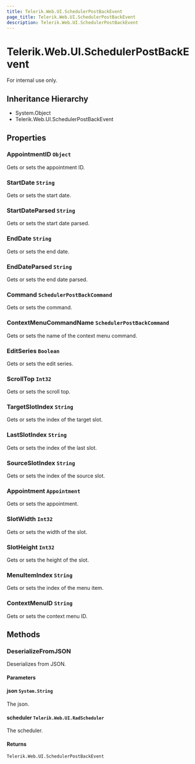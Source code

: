 ```yaml
---
title: Telerik.Web.UI.SchedulerPostBackEvent
page_title: Telerik.Web.UI.SchedulerPostBackEvent
description: Telerik.Web.UI.SchedulerPostBackEvent
---
```


# Telerik.Web.UI.SchedulerPostBackEvent

For internal use only.

## Inheritance Hierarchy

* System.Object
* Telerik.Web.UI.SchedulerPostBackEvent

## Properties

###  AppointmentID `Object`

Gets or sets the appointment ID.

###  StartDate `String`

Gets or sets the start date.

###  StartDateParsed `String`

Gets or sets the start date parsed.

###  EndDate `String`

Gets or sets the end date.

###  EndDateParsed `String`

Gets or sets the end date parsed.

###  Command `SchedulerPostBackCommand`

Gets or sets the command.

###  ContextMenuCommandName `SchedulerPostBackCommand`

Gets or sets the name of the context menu command.

###  EditSeries `Boolean`

Gets or sets the edit series.

###  ScrollTop `Int32`

Gets or sets the scroll top.

###  TargetSlotIndex `String`

Gets or sets the index of the target slot.

###  LastSlotIndex `String`

Gets or sets the index of the last slot.

###  SourceSlotIndex `String`

Gets or sets the index of the source slot.

###  Appointment `Appointment`

Gets or sets the appointment.

###  SlotWidth `Int32`

Gets or sets the width of the slot.

###  SlotHeight `Int32`

Gets or sets the height of the slot.

###  MenuItemIndex `String`

Gets or sets the index of the menu item.

###  ContextMenuID `String`

Gets or sets the context menu ID.

## Methods

###  DeserializeFromJSON

Deserializes from JSON.

#### Parameters

#### json `System.String`

The json.

#### scheduler `Telerik.Web.UI.RadScheduler`

The scheduler.

#### Returns

`Telerik.Web.UI.SchedulerPostBackEvent` 

